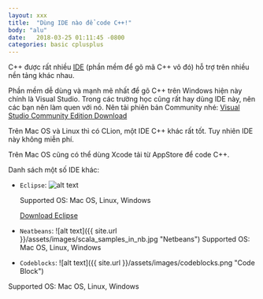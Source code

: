 ```yaml
---
layout: xxx
title:  "Dùng IDE nào để code C++!"
body: "alu"
date:   2018-03-25 01:11:45 -0800
categories: basic cplusplus
---
```

<!--{% include mycomponent.html %}-->

C++ được rất nhiều [IDE](https://www.google.com) (phần mềm để gõ mã C++ vô đó) hỗ trợ trên nhiều nền tảng khác nhau.

Phần mềm dễ dùng và mạnh mẽ nhất để gõ C++ trên Windows hiện này chính là Visual Studio. Trong các trường học cũng rất hay dùng IDE này, nên các bạn nên làm quen với nó. Nên tải phiên bản Community nhé:
[Visual Studio Community Edition Download](https://www.visualstudio.com/downloads/) 

Trên Mac OS và Linux thì có CLion, một IDE C++ khác rất tốt. Tuy nhiên IDE này không miễn phí.

Trên Mac OS cũng có thể dùng Xcode tải từ AppStore để code C++.

Danh sách một số IDE khác:

- `Eclipse`:
![alt text](https://raw.githubusercontent.com/makegamelike/makegamelike.github.io/master/JavaClassicWithGradle.png "Eclipse C++")

    Supported OS: Mac OS, Linux, Windows

    [Download Eclipse](http://www.eclipse.org/downloads/packages/eclipse-ide-cc-developers/oxygen3)
- `Neatbeans`:
![alt text]({{ site.url }}/assets/images/scala_samples_in_nb.jpg "Netbeans")
Supported OS: Mac OS, Linux, Windows

- `Codeblocks`:
![alt text]({{ site.url }}/assets/images/codeblocks.png "Code Block")

Supported OS: Mac OS, Linux, Windows


